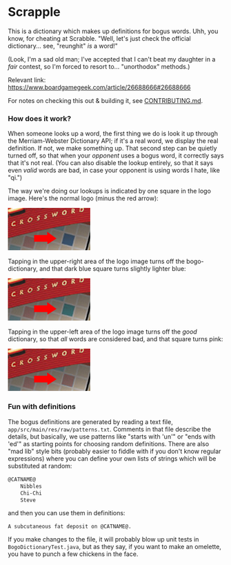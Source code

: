 # Scrapple

This is a dictionary which makes up definitions for bogus words.  Uhh, you know,
for cheating at Scrabble.  "Well, let's just check the official dictionary...
see, "reunghit" *is* a word!"

(Look, I'm a sad old man; I've accepted that I can't beat my daughter in a
*fair* contest, so I'm forced to resort to... "unorthodox" methods.)

Relevant link: https://www.boardgamegeek.com/article/26688666#26688666

For notes on checking this out & building it, see [CONTRIBUTING.md](CONTRIBUTING.md).

### How does it work?

When someone looks up a word, the first thing we do is look it up through the
Merriam-Webster Dictionary API; if it's a real word, we display the real
definition.  If not, we make something up.  That second step can be quietly
turned off, so that when your *opponent* uses a bogus word, it correctly says
that it's not real.  (You can also disable the lookup entirely, so that it says
even *valid* words are bad, in case your opponent is using words I hate, like
"qi.")

The way we're doing our lookups is indicated by one square in the logo image.
Here's the normal logo (minus the red arrow):

![Default behavior](doc/help_logo_default.png)

Tapping in the upper-right area of the logo image turns off the bogo-dictionary,
and that dark blue square turns slightly lighter blue:

![No bogo-dictionary](doc/help_logo_nobogo.png)

Tapping in the upper-left area of the logo image turns off the *good* dictionary,
so that *all* words are considered bad, and that square turns pink:

![No words are good](doc/help_logo_nogood.png)

### Fun with definitions

The bogus definitions are generated by reading a text file,
`app/src/main/res/raw/patterns.txt`.  Comments in that file describe the
details, but basically, we use patterns like "starts with 'un'" or "ends with
'ed'" as starting points for choosing random definitions.  There are also "mad
lib" style bits (probably easier to fiddle with if you don't know regular
expressions) where you can define your own lists of strings which will be
substituted at random:

    @CATNAME@
        Nibbles
        Chi-Chi
        Steve

and then you can use them in definitions:

    A subcutaneous fat deposit on @CATNAME@.

If you make changes to the file, it will probably blow up unit tests in
`BogoDictionaryTest.java`, but as they say, if you want to make an omelette, you
have to punch a few chickens in the face.
